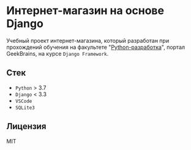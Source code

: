 # Интернет-магазин на основе Django

Учебный проект интернет-магазина, который разработан при прохождений обучения на факультете "[Python-разработка](https://gb.ru/geek_university/python)", портал GeekBrains, на курсе `Django Framework`.

## Стек

* `Python` > 3.7
* `Django` < 3.3
* `VSCode`
* `SQLite3`

## Лицензия

MIT

